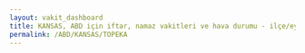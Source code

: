 ```yaml
---
layout: vakit_dashboard
title: KANSAS, ABD için iftar, namaz vakitleri ve hava durumu - ilçe/eyalet seç
permalink: /ABD/KANSAS/TOPEKA
---
```


<script type="text/javascript">
  var GLOBAL_COUNTRY = 'ABD';
  var GLOBAL_CITY = 'KANSAS';
  var GLOBAL_STATE = 'TOPEKA';
  var lat = 72;
  var lon = 21;
</script>
